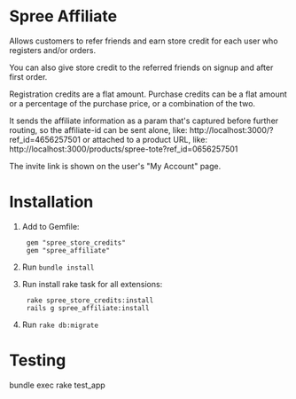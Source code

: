 Spree Affiliate
===============
Allows customers to refer friends and earn store credit for each user who registers and/or orders.

You can also give store credit to the referred friends on signup and after first order.

Registration credits are a flat amount.
Purchase credits can be a flat amount or a percentage of the purchase price, or a combination of the two.

It sends the affiliate information as a param that's captured before further routing, so the affiliate-id
can be sent alone, like:
http://localhost:3000/?ref_id=4656257501
or attached to a product URL, like: 
http://localhost:3000/products/spree-tote?ref_id=0656257501

The invite link is shown on the user's "My Account" page.

Installation
============

1. Add to Gemfile:

        gem "spree_store_credits"
        gem "spree_affiliate"

1. Run `bundle install`
1. Run install rake task for all extensions:

        rake spree_store_credits:install
        rails g spree_affiliate:install

1. Run `rake db:migrate`


Testing
=======

bundle exec rake test_app